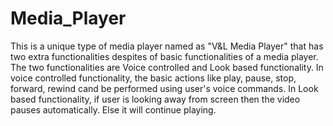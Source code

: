 # Media_Player

This is a unique type of media player named as "V&L Media Player" that has two extra functionalities despites of basic functionalities of a media player. The two functionalities are Voice controlled and Look based functionality. In voice controlled functionality, the basic actions like play, pause, stop, forward, rewind cand be performed using user's voice commands. In Look based functionality, if user is looking away from screen then the video pauses automatically. Else it will continue playing.
